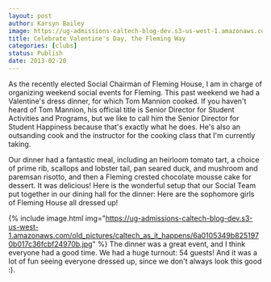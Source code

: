 ```yaml
---
layout: post
author: Karsyn Bailey
image: https://ug-admissions-caltech-blog-dev.s3-us-west-1.amazonaws.com/old_pictures/caltech_as_it_happens/6a0105349b8251970b017d412c13c8970c.jpg
title: Celebrate Valentine's Day, the Fleming Way
categories: [clubs]
status: Publish
date: 2013-02-20
---
```


As the recently elected Social Chairman of Fleming House, I am in charge of organizing weekend social events for Fleming. This past weekend we had a Valentine's dress dinner, for which Tom Mannion cooked. If you haven't heard of Tom Mannion, his official title is Senior Director for Student Activities and Programs, but we like to call him the Senior Director for Student Happiness because that's exactly what he does. He's also an outsanding cook and the instructor for the cooking class that I'm currently taking.

Our dinner had a fantastic meal, including an heirloom tomato tart, a choice of prime rib, scallops and lobster tail, pan seared duck, and mushroom and paremsan risotto, and then a Fleming crested chocolate mousse cake for dessert. It was delicious!
Here is the wonderful setup that our Social Team put together in our dining hall for the dinner:
Here are the sophomore girls of Fleming House all dressed up!


{% include image.html img="https://ug-admissions-caltech-blog-dev.s3-us-west-1.amazonaws.com/old_pictures/caltech_as_it_happens/6a0105349b8251970b017c36fcbf24970b.jpg" %}
The dinner was a great event, and I think everyone had a good time. We had a huge turnout: 54 guests! And it was a lot of fun seeing everyone dressed up, since we don't always look this good :).

